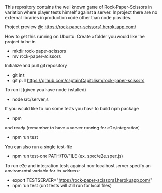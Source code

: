 This repository contains the well known game of Rock-Paper-Scissors in variation where player tests himself against a server.
In project there are no external libraries in production code other than node provides.

Project preview @: https://rock-paper-scissors1.herokuapp.com/

How to get this running on Ubuntu:
Create a folder you would like the project to be in
* mkdir rock-paper-scissors
* mv rock-paper-scissors

Initialize and pull git repository
* git init
* git pull https://github.com/captainCapitalism/rock-paper-scissors

To run it (given you have node installed)
* node src/server.js

If you would like to run some tests you have to build npm package
* npm i

and ready (remember to have a server running for e2e/integration).
* npm run test

You can also run a single test-file
* npm run test-one PATH/TO/FILE (ex. spec/e2e.spec.js)

To run e2e and integration tests against non-localhost server specify an enviromental variable for its address:
* export TESTSERVER="https://rock-paper-scissors1.herokuapp.com/"
* npm run test
(unit tests will still run for local files)